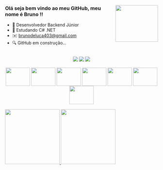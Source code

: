 <div>
<img align="right"  height="120" width="140" src="https://i.imgur.com/MvMxQ1a.gif">

<h3 style= text-align="center"> Olá seja bem vindo ao meu GitHub, meu nome é Bruno !!</h3>

- 🔭 Desenvolvedor Backend Júnior     
- 🌱 Estudando C# .NET                    
- ✉️ brunodeluca403@gmail.com
- 🔍 GitHub em construção...

<div align="center"><br>
  <a href="https://www.instagram.com/brun0_luc4/"><img src="https://img.shields.io/badge/-Instagram-%23E4405F?style=for-the-badge&logo=instagram&logoColor=white" target="_blank"></a>
  <a href = "brunodeluca403@gmail.com"><img src="https://img.shields.io/badge/-Gmail-%23333?style=for-the-badge&logo=gmail&logoColor=white" target="_blank"></a>
  <a href="https://www.linkedin.com/in/bruno-de-luca-699649227/" target="_blank"><img src="https://img.shields.io/badge/-LinkedIn-%230077B5?style=for-the-badge&logo=linkedin&logoColor=white" target="_blank"></a> 

<div style="display: inline_block" align="center"><br>
  <img align="center"  height="60" width="80" src="https://cdn.jsdelivr.net/gh/devicons/devicon/icons/html5/html5-original.svg">
  <img align="center"  height="60" width="80" src="https://cdn.jsdelivr.net/gh/devicons/devicon/icons/css3/css3-original.svg">
  <img align="center"  height="60" width="80" src="https://cdn.jsdelivr.net/gh/devicons/devicon/icons/javascript/javascript-original.svg">
  <img align="center"  height="60" width="80" src="https://cdn.jsdelivr.net/gh/devicons/devicon/icons/csharp/csharp-original.svg">
  <img align="center"  height="60" width="80" src="https://cdn.jsdelivr.net/gh/devicons/devicon/icons/dotnetcore/dotnetcore-original.svg">
  <img align="center"  height="60" width="80" src="https://cdn.jsdelivr.net/gh/devicons/devicon/icons/angularjs/angularjs-original.svg">
  <img align="center" height="60" width="80" <img src="https://cdn.jsdelivr.net/gh/devicons/devicon/icons/mysql/mysql-plain-wordmark.svg" />
</div>

</div>
<div style= "align=center"><br>
  <a href="https://github.com/BrunodeLuca403">
  <img height="180em" src="https://github-readme-stats.vercel.app/api?username=BrunodeLuca403&show_icons=true&theme=radical&include_all_commits=true&count_private=true"/>
  <img height="180em" src="https://github-readme-stats.vercel.app/api/top-langs/?username=BrunodeLuca403&layout=compact&langs_count=7&theme=radical"/>
</div>






